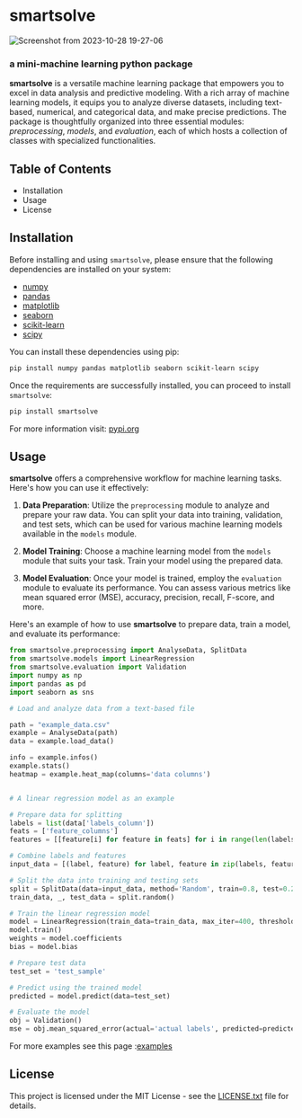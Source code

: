 # smartsolve

![Screenshot from 2023-10-28 19-27-06](https://github.com/LoqmanSamani/smartsolve/assets/141053177/9d6cd280-4edd-4745-a9df-1ebc9e08a1cb)


### a mini-machine learning python package

**smartsolve** is a versatile machine learning package that empowers you to excel in data analysis and predictive modeling. With a rich array of machine learning models, it equips you to analyze diverse datasets, including text-based, numerical, and categorical data, and make precise predictions. The package is thoughtfully organized into three essential modules: *preprocessing*, *models*, and *evaluation*, each of which hosts a collection of classes with specialized functionalities.

## Table of Contents

- Installation
- Usage
- License

## Installation

Before installing and using `smartsolve`, please ensure that the following dependencies are installed on your system:

- [numpy](https://numpy.org/)
- [pandas](https://pandas.pydata.org/)
- [matplotlib](https://matplotlib.org/)
- [seaborn](https://seaborn.pydata.org/)
- [scikit-learn](https://scikit-learn.org/stable/)
- [scipy](https://www.scipy.org/)

You can install these dependencies using pip:

```bash
pip install numpy pandas matplotlib seaborn scikit-learn scipy
```  

Once the requirements are successfully installed, you can proceed to install `smartsolve`:

```python 
pip install smartsolve
```
For more information visit: [pypi.org](https://pypi.org/project/smartsolve/)

## Usage

**smartsolve** offers a comprehensive workflow for machine learning tasks. Here's how you can use it effectively:

1. **Data Preparation**: Utilize the `preprocessing` module to analyze and prepare your raw data. You can split your data into training, validation, and test sets, which can be used for various machine learning models available in the `models` module.

2. **Model Training**: Choose a machine learning model from the `models` module that suits your task. Train your model using the prepared data.

3. **Model Evaluation**: Once your model is trained, employ the `evaluation` module to evaluate its performance. You can assess various metrics like mean squared error (MSE), accuracy, precision, recall, F-score, and more.

Here's an example of how to use **smartsolve** to prepare data, train a model, and evaluate its performance:
```python
from smartsolve.preprocessing import AnalyseData, SplitData
from smartsolve.models import LinearRegression
from smartsolve.evaluation import Validation
import numpy as np
import pandas as pd
import seaborn as sns

# Load and analyze data from a text-based file

path = "example_data.csv"
example = AnalyseData(path)
data = example.load_data()

info = example.infos()
example.stats()
heatmap = example.heat_map(columns='data columns')


# A linear regression model as an example

# Prepare data for splitting
labels = list(data['labels_column'])
feats = ['feature_columns']
features = [[feature[i] for feature in feats] for i in range(len(labels))]

# Combine labels and features
input_data = [(label, feature) for label, feature in zip(labels, features)]

# Split the data into training and testing sets
split = SplitData(data=input_data, method='Random', train=0.8, test=0.2)
train_data, _, test_data = split.random()

# Train the linear regression model
model = LinearRegression(train_data=train_data, max_iter=400, threshold=1e-6)
model.train()
weights = model.coefficients
bias = model.bias

# Prepare test data
test_set = 'test_sample'

# Predict using the trained model
predicted = model.predict(data=test_set)

# Evaluate the model
obj = Validation()
mse = obj.mean_squared_error(actual='actual labels', predicted=predicted)

```
For more examples see this page :[examples](https://github.com/LoqmanSamani/smartsolve/tree/main/examples)

## License

This project is licensed under the MIT License - see the [LICENSE.txt](https://github.com/LoqmanSamani/smartsolve/blob/main/smartsolve/LICENSE.txt) file for details.



